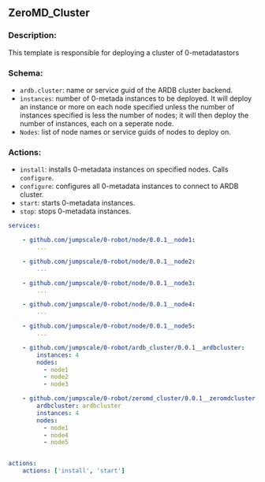 

## ZeroMD_Cluster

### Description:
This template is responsible for deploying a cluster of 0-metadatastors


### Schema:
 - `ardb.cluster`: name or service guid of the ARDB cluster backend.
 - `instances`: number of 0-metada instances to be deployed. It will deploy an instance or more on each node specified unless the number of instances specified is less the number of nodes; it will then deploy the number of instances, each on a seperate node.
 - `Nodes`: list of node names or service guids of nodes to deploy on.

### Actions:
 - `install`: installs 0-metadata instances on specified nodes. Calls `configure`.
 - `configure`: configures all 0-metadata instances to connect to ARDB cluster.
 - `start`: starts 0-metadata instances.
 - `stop`: stops 0-metadata instances.


```yaml
services:

    - github.com/jumpscale/0-robot/node/0.0.1__node1:
        ...

    - github.com/jumpscale/0-robot/node/0.0.1__node2:
        ... 

    - github.com/jumpscale/0-robot/node/0.0.1__node3:
        ...

    - github.com/jumpscale/0-robot/node/0.0.1__node4:
        ...

    - github.com/jumpscale/0-robot/node/0.0.1__node5:
        ...

    - github.com/jumpscale/0-robot/ardb_cluster/0.0.1__ardbcluster:
        instances: 4
        nodes:         
          - node1
          - node2
          - node3

    - github.com/jumpscale/0-robot/zeromd_cluster/0.0.1__zeromdcluster:
        ardbcluster: ardbcluster
        instances: 4
        nodes:         
          - node1
          - node4
          - node5


actions:
    actions: ['install', 'start']
```



